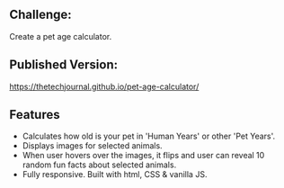 ## Challenge:
Create a pet age calculator.

## Published Version:
https://thetechjournal.github.io/pet-age-calculator/

## Features
* Calculates how old is your pet in 'Human Years' or other 'Pet Years'.
* Displays images for selected animals. 
* When user hovers over the images, it flips and user can reveal 10 random fun facts about selected animals.
* Fully responsive. Built with html, CSS & vanilla JS. 